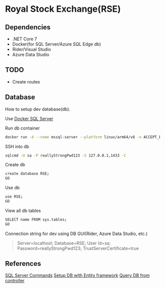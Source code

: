 # Royal Stock Exchange(RSE)

## Dependencies

- .NET Core 7
- Docker(for SQL Server/Azure SQL Edge db)
- Rider/Visual Studio
- Azure Data Studio

## TODO

- Create routes

## Database

How to setup dev database(db).

Use [Docker SQL Server](https://github.com/microsoft/mssql-docker/issues/668)

Run db container

```sh
docker run -d --name mssql-server --platform linux/arm64/v8 -e ACCEPT_EULA=Y -e SA_PASSWORD=reallyStrongPwd123 -p 1433:1433 mcr.microsoft.com/azure-sql-edge
```

SSH into db

```sh
sqlcmd -U sa -P reallyStrongPwd123 -S 127.0.0.1,1433 -C
```

Create db

```sh
create database RSE;
GO
```

Use db

```sh
use RSE;
GO
```

View all db tables
```sh
SELECT name FROM sys.tables;
GO
```

Connection string for dev using DB GUI(Rider, Azure Data Studio, etc.)

> Server=localhost; Database=RSE; User Id=sa; Password=reallyStrongPwd123; TrustServerCertificate=true

## References 

[SQL Server Commands](https://www.mssqltips.com/sqlservertip/7432/sql-cheat-sheet-sql-server-tsql-commands/)
[Setup DB with Entity framework](https://www.youtube.com/watch?v=qkJ9keBmQWo&ab_channel=IAmTimCorey)
[Query DB from controller](https://makingloops.com/refactoring-db-calls-out-of-controllers/)
